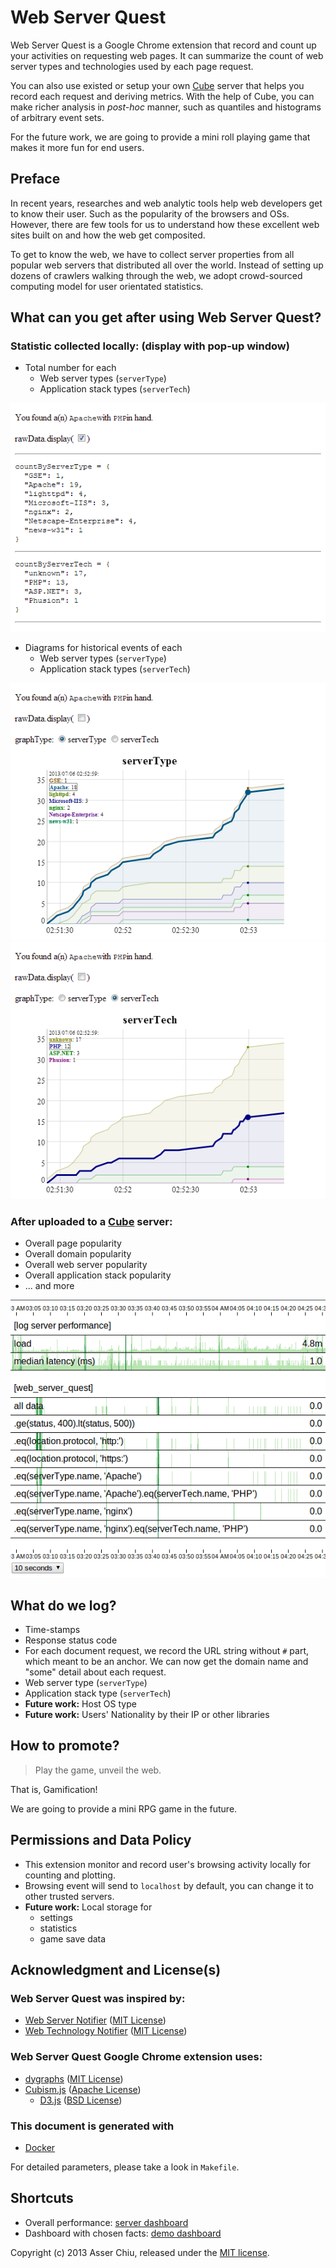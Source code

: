 Web Server Quest
========================================================================

Web Server Quest is a Google Chrome extension that record and count up
 your activities on requesting web pages. It can summarize the count of
 web server types and technologies used by each page request.

You can also use existed or setup your own [Cube][] server that helps
 you record each request and deriving metrics. With the help of Cube,
 you can make richer analysis in *post-hoc* manner, such as quantiles
 and histograms of arbitrary event sets.

For the future work, we are going to provide a mini roll playing game
 that makes it more fun for end users.

Preface
------------------------------------------------------------------------

In recent years, researches and web analytic tools help web developers
 get to know their user. Such as the popularity of the browsers and OSs.
 However, there are few tools for us to understand how these excellent
 web sites built on and how the web get composited.

To get to know the web, we have to collect server properties from all
 popular web servers that distributed all over the world. Instead of
 setting up dozens of crawlers walking through the web, we adopt
 crowd-sourced computing model for user orientated statistics.

What can you get after using Web Server Quest?
------------------------------------------------------------------------

### Statistic collected locally: (display with pop-up window)

- Total number for each
    - Web server types (`serverType`)
    - Application stack types (`serverTech`)

![fig_rawData][]

- Diagrams for historical events of each
    - Web server types (`serverType`)
    - Application stack types (`serverTech`)

![fig_serverType][]
![fig_serverTech][]

### After uploaded to a [Cube] server:

- Overall page popularity
- Overall domain popularity
- Overall web server popularity
- Overall application stack popularity
- ... and more

![fig_cubism][]

What do we log?
------------------------------------------------------------------------

- Time-stamps
- Response status code
- For each document request, we record the URL string without `#` part,
  which meant to be an anchor. We can now get the domain name and
  "some" detail about each request.
- Web server type (`serverType`)
- Application stack type (`serverTech`)
- **Future work:** Host OS type
- **Future work:** Users' Nationality by their IP or other libraries

How to promote?
------------------------------------------------------------------------

> Play the game, unveil the web.

That is, Gamification!

We are going to provide a mini RPG game in the future.

Permissions and Data Policy
------------------------------------------------------------------------

- This extension monitor and record user's browsing activity locally
  for counting and plotting.
- Browsing event will send to `localhost` by default,
  you can change it to other trusted servers.
- **Future work:** Local storage for
    - settings
    - statistics
    - game save data

Acknowledgment and License(s)
------------------------------------------------------------------------

### Web Server Quest was inspired by:

- [Web Server Notifier][] ([MIT License][])
- [Web Technology Notifier][] ([MIT License][])

### Web Server Quest Google Chrome extension uses:

- [dygraphs][] ([MIT License][])
- [Cubism.js][] ([Apache License][])
    - [D3.js][] ([BSD License][])

### This document is generated with

- [Docker][]

For detailed parameters, please take a look in `Makefile`.

Shortcuts
------------------------------------------------------------------------

- Overall performance: [server dashboard](http://localhost:1081/)
- Dashboard with chosen facts: [demo dashboard](../html/monitor.html)

Copyright (c) 2013 Asser Chiu, released under the [MIT license][].

<!-- Figures -->

[fig_serverType]: ./images/fig_serverType.png "fig_serverType"
[fig_serverTech]: ./images/fig_serverTech.png "fig_serverTech"
[fig_rawData]: ./images/fig_rawData.png "fig_rawData"
[fig_cubism]: ./images/fig_cubism.png "fig_cubism"

<!-- Links -->

[Cube]: http://square.github.io/cube/ "Cube"
[Cubism.js]: http://square.github.io/cubism/ "Cubism.js"
[D3.js]: http://d3js.org/ "D3.js"
[Docker]: http://jbt.github.io/docker/ "Docker"
[dygraphs]: http://dygraphs.com/ "dygraphs"
[Web Server Notifier]: https://github.com/cyril/web_server_notifier "Web Server Notifier"
[Web Technology Notifier]: https://github.com/cyril/web_technology_notifier "Web Technology Notifier"

<!-- Licenses -->

[Apache License]: http://www.apache.org/licenses/LICENSE-2.0.html "Apache License"
[BSD License]: http://opensource.org/licenses/BSD-3-Clause "BSD license"
[MIT License]: http://opensource.org/licenses/MIT "MIT license"
